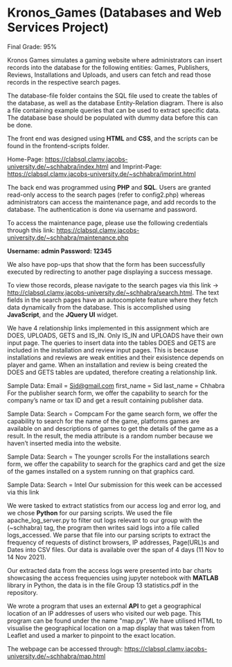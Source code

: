 # Kronos_Games (Databases and Web Services Project)

Final Grade: 95%

Kronos Games simulates a gaming website where administrators can insert records into the database for the following entities: Games, Publishers, Reviews, Installations and Uploads, and users can fetch and read those records in the respective search pages.

The database-file folder contains the SQL file used to create the tables of the database, as well as the database Entity-Relation diagram. There is also a file containing example queries that can be used to extract specific data. The database base should be populated with dummy data before this can be done.

The front end was designed using **HTML** and **CSS**, and the scripts can be found in the frontend-scripts folder.

Home-Page: https://clabsql.clamv.jacobs-university.de/~schhabra/index.html and
Imprint-Page: https://clabsql.clamv.jacobs-university.de/~schhabra/imprint.html

The back end was programmed using **PHP** and **SQL**.
Users are granted read-only access to the search pages (refer to config2.php) whereas administrators can access the maintenance page, and add records to the database. The authentication is done via username and password.

To access the maintenance page, please use the following credentials through this link: https://clabsql.clamv.jacobs-university.de/~schhabra/maintenance.php

**Username: admin
Password: 12345**

We also have pop-ups that show that the form has been successfully executed by redirecting to another page displaying a success message.

To view those records, please navigate to the search pages via this link -> http://clabsql.clamv.jacobs-university.de/~schhabra/search.html. The text fields in the search pages have an autocomplete feature where they fetch data dynamically from the database. This is accomplished using **JavaScript**, and the **JQuery UI** widget.

We have 4 relationship links implemented in this assignment which are DOES, UPLOADS, GETS and IS_IN. Only IS_IN and UPLOADS have their own input page. The queries to insert data into the tables DOES and GETS are included in the installation and review input pages. This is because installations and reviews are weak entities and their exisistence depends on player and game. When an installation and review is being created the DOES and GETS tables are updated, therefore creating a relationship link.

Sample Data: Email = Sid@gmail.com first_name = Sid last_name = Chhabra For the publisher search form, we offer the capability to search for the company’s name or tax ID and get a result containing publisher data.

Sample Data: Search = Compcam For the game search form, we offer the capability to search for the name of the game, platforms games are available on and descriptions of games to get the details of the game as a result. In the result, the media attribute is a random number because we haven’t inserted media into the website.

Sample Data: Search = The younger scrolls For the installations search form, we offer the capability to search for the graphics card and get the size of the games installed on a system running on that graphics card.

Sample Data: Search = Intel Our submission for this week can be accessed via this link 

We were tasked to extract statistics from our access log and error log, and we chose **Python** for our parsing scripts. We used the file apache_log_server.py to filter out logs relevant to our group with the (~schhabra) tag, the program then writes said logs into a file called logs_accessed. We parse that file into our parsing scripts to extract the frequency of requests of distinct browsers, IP addresses, Page(URL)s and Dates into CSV files. Our data is available over the span of 4 days (11 Nov to 14 Nov 2021).

Our extracted data from the access logs were presented into bar charts showcasing the access frequencies using jupyter notebook with **MATLAB** library in Python, the data is in the file Group 13 statistics.pdf in the repository.

We wrote a program that uses an external **API** to get a geographical location of an IP addresses of users who visited our web page. This program can be found under the name "map.py". We have utilised HTML to visualise the geographical location on a map display that was taken from Leaflet and used a marker to pinpoint to the exact location.

The webpage can be accessed through: https://clabsql.clamv.jacobs-university.de/~schhabra/map.html
